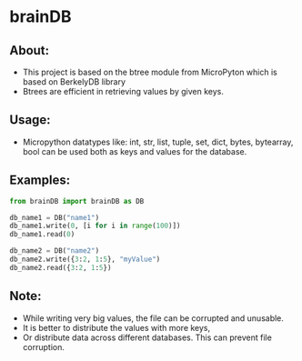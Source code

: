 # brainDB

## About:
* This project is based on the btree module from MicroPyton which is based on BerkelyDB library
* Btrees are efficient in retrieving values by given keys.

## Usage:
* Micropython datatypes like: int, str, list, tuple, set, dict, bytes, bytearray, bool can be used both as keys and values for the database.

## Examples:
```python
from brainDB import brainDB as DB

db_name1 = DB("name1")
db_name1.write(0, [i for i in range(100)])
db_name1.read(0)

db_name2 = DB("name2")
db_name2.write({3:2, 1:5}, "myValue")
db_name2.read({3:2, 1:5})
```

## Note:
* While writing very big values, the file can be corrupted and unusable.
* It is better to distribute the values with more keys,
* Or distribute data across different databases. This can prevent file corruption.
